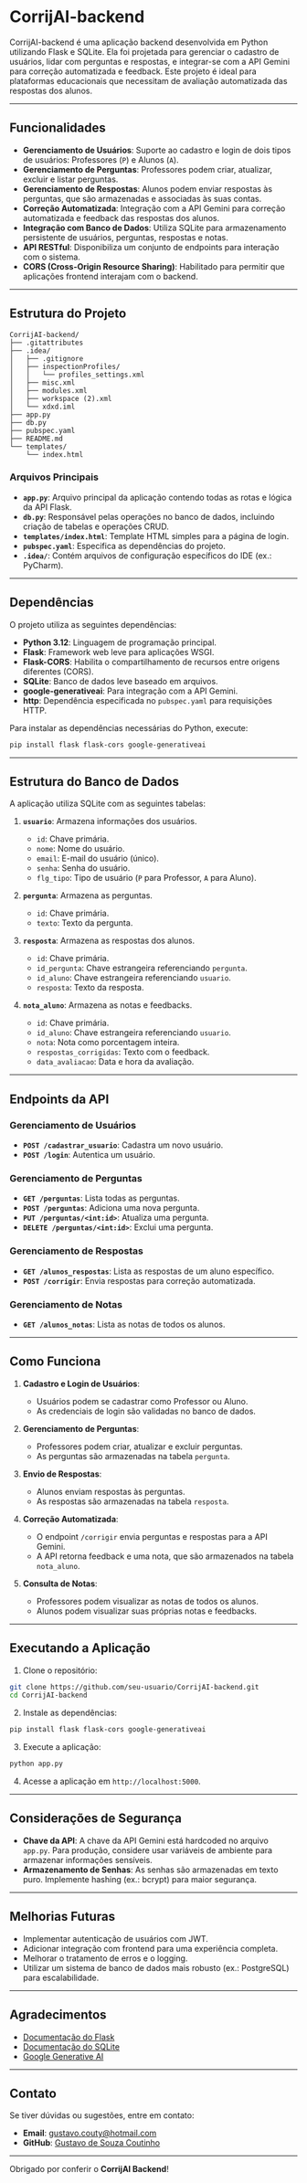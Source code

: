 # CorrijAI-backend

CorrijAI-backend é uma aplicação backend desenvolvida em Python utilizando Flask e SQLite. Ela foi projetada para gerenciar o cadastro de usuários, lidar com perguntas e respostas, e integrar-se com a API Gemini para correção automatizada e feedback. Este projeto é ideal para plataformas educacionais que necessitam de avaliação automatizada das respostas dos alunos.

---

## Funcionalidades

- **Gerenciamento de Usuários**: Suporte ao cadastro e login de dois tipos de usuários: Professores (`P`) e Alunos (`A`).
- **Gerenciamento de Perguntas**: Professores podem criar, atualizar, excluir e listar perguntas.
- **Gerenciamento de Respostas**: Alunos podem enviar respostas às perguntas, que são armazenadas e associadas às suas contas.
- **Correção Automatizada**: Integração com a API Gemini para correção automatizada e feedback das respostas dos alunos.
- **Integração com Banco de Dados**: Utiliza SQLite para armazenamento persistente de usuários, perguntas, respostas e notas.
- **API RESTful**: Disponibiliza um conjunto de endpoints para interação com o sistema.
- **CORS (Cross-Origin Resource Sharing)**: Habilitado para permitir que aplicações frontend interajam com o backend.

---

## Estrutura do Projeto

```
CorrijAI-backend/
├── .gitattributes
├── .idea/
│   ├── .gitignore
│   ├── inspectionProfiles/
│   │   └── profiles_settings.xml
│   ├── misc.xml
│   ├── modules.xml
│   ├── workspace (2).xml
│   └── xdxd.iml
├── app.py
├── db.py
├── pubspec.yaml
├── README.md
└── templates/
    └── index.html
```

### Arquivos Principais

- **`app.py`**: Arquivo principal da aplicação contendo todas as rotas e lógica da API Flask.
- **`db.py`**: Responsável pelas operações no banco de dados, incluindo criação de tabelas e operações CRUD.
- **`templates/index.html`**: Template HTML simples para a página de login.
- **`pubspec.yaml`**: Especifica as dependências do projeto.
- **`.idea/`**: Contém arquivos de configuração específicos do IDE (ex.: PyCharm).

---

## Dependências

O projeto utiliza as seguintes dependências:

- **Python 3.12**: Linguagem de programação principal.
- **Flask**: Framework web leve para aplicações WSGI.
- **Flask-CORS**: Habilita o compartilhamento de recursos entre origens diferentes (CORS).
- **SQLite**: Banco de dados leve baseado em arquivos.
- **google-generativeai**: Para integração com a API Gemini.
- **http**: Dependência especificada no `pubspec.yaml` para requisições HTTP.

Para instalar as dependências necessárias do Python, execute:

```bash
pip install flask flask-cors google-generativeai
```

---

## Estrutura do Banco de Dados

A aplicação utiliza SQLite com as seguintes tabelas:

1. **`usuario`**: Armazena informações dos usuários.
   - `id`: Chave primária.
   - `nome`: Nome do usuário.
   - `email`: E-mail do usuário (único).
   - `senha`: Senha do usuário.
   - `flg_tipo`: Tipo de usuário (`P` para Professor, `A` para Aluno).

2. **`pergunta`**: Armazena as perguntas.
   - `id`: Chave primária.
   - `texto`: Texto da pergunta.

3. **`resposta`**: Armazena as respostas dos alunos.
   - `id`: Chave primária.
   - `id_pergunta`: Chave estrangeira referenciando `pergunta`.
   - `id_aluno`: Chave estrangeira referenciando `usuario`.
   - `resposta`: Texto da resposta.

4. **`nota_aluno`**: Armazena as notas e feedbacks.
   - `id`: Chave primária.
   - `id_aluno`: Chave estrangeira referenciando `usuario`.
   - `nota`: Nota como porcentagem inteira.
   - `respostas_corrigidas`: Texto com o feedback.
   - `data_avaliacao`: Data e hora da avaliação.

---

## Endpoints da API

### Gerenciamento de Usuários

- **`POST /cadastrar_usuario`**: Cadastra um novo usuário.
- **`POST /login`**: Autentica um usuário.

### Gerenciamento de Perguntas

- **`GET /perguntas`**: Lista todas as perguntas.
- **`POST /perguntas`**: Adiciona uma nova pergunta.
- **`PUT /perguntas/<int:id>`**: Atualiza uma pergunta.
- **`DELETE /perguntas/<int:id>`**: Exclui uma pergunta.

### Gerenciamento de Respostas

- **`GET /alunos_respostas`**: Lista as respostas de um aluno específico.
- **`POST /corrigir`**: Envia respostas para correção automatizada.

### Gerenciamento de Notas

- **`GET /alunos_notas`**: Lista as notas de todos os alunos.

---

## Como Funciona

1. **Cadastro e Login de Usuários**:
   - Usuários podem se cadastrar como Professor ou Aluno.
   - As credenciais de login são validadas no banco de dados.

2. **Gerenciamento de Perguntas**:
   - Professores podem criar, atualizar e excluir perguntas.
   - As perguntas são armazenadas na tabela `pergunta`.

3. **Envio de Respostas**:
   - Alunos enviam respostas às perguntas.
   - As respostas são armazenadas na tabela `resposta`.

4. **Correção Automatizada**:
   - O endpoint `/corrigir` envia perguntas e respostas para a API Gemini.
   - A API retorna feedback e uma nota, que são armazenados na tabela `nota_aluno`.

5. **Consulta de Notas**:
   - Professores podem visualizar as notas de todos os alunos.
   - Alunos podem visualizar suas próprias notas e feedbacks.

---

## Executando a Aplicação

1. Clone o repositório:

```bash
git clone https://github.com/seu-usuario/CorrijAI-backend.git
cd CorrijAI-backend
```

2. Instale as dependências:

```bash
pip install flask flask-cors google-generativeai
```

3. Execute a aplicação:

```bash
python app.py
```

4. Acesse a aplicação em `http://localhost:5000`.

---

## Considerações de Segurança

- **Chave da API**: A chave da API Gemini está hardcoded no arquivo `app.py`. Para produção, considere usar variáveis de ambiente para armazenar informações sensíveis.
- **Armazenamento de Senhas**: As senhas são armazenadas em texto puro. Implemente hashing (ex.: bcrypt) para maior segurança.

---

## Melhorias Futuras

- Implementar autenticação de usuários com JWT.
- Adicionar integração com frontend para uma experiência completa.
- Melhorar o tratamento de erros e o logging.
- Utilizar um sistema de banco de dados mais robusto (ex.: PostgreSQL) para escalabilidade.

---


## Agradecimentos

- [Documentação do Flask](https://flask.palletsprojects.com/)
- [Documentação do SQLite](https://sqlite.org/docs.html)
- [Google Generative AI](https://developers.generativeai.google/)

---

## Contato

Se tiver dúvidas ou sugestões, entre em contato:

- **Email**: gustavo.couty@hotmail.com
- **GitHub**: [Gustavo de Souza Coutinho](https://github.com/Gustavo-Souza-Coutinho)

---

Obrigado por conferir o **CorrijAI Backend**! 
